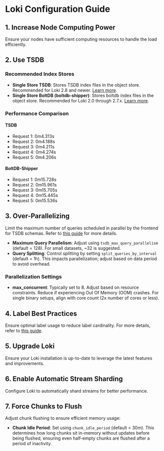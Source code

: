 # Loki Configuration Guide

## 1. Increase Node Computing Power

Ensure your nodes have sufficient computing resources to handle the load efficiently.

## 2. Use TSDB

### Recommended Index Stores
- **Single Store TSDB**: Stores TSDB index files in the object store. Recommended for Loki 2.8 and newer. [Learn more](https://grafana.com/docs/loki/latest/configure/storage/#supported-storage-backends).
- **Single Store BoltDB (boltdb-shipper)**: Stores boltdb index files in the object store. Recommended for Loki 2.0 through 2.7.x. [Learn more](https://grafana.com/docs/loki/latest/configure/storage/#supported-storage-backends).

### Performance Comparison

#### TSDB
- Request 1: 0m4.313s
- Request 2: 0m4.188s
- Request 3: 0m4.211s
- Request 4: 0m4.274s
- Request 5: 0m4.206s

#### BoltDB-Shipper
- Request 1: 0m15.728s
- Request 2: 0m15.961s
- Request 3: 0m15.705s
- Request 4: 0m15.445s
- Request 5: 0m15.536s

## 3. Over-Parallelizing

Limit the maximum number of queries scheduled in parallel by the frontend for TSDB schemas. Refer to [this guide](https://grafana.com/blog/2023/12/28/the-concise-guide-to-loki-how-to-get-the-most-out-of-your-query-performance/) for more details.

- **Maximum Query Parallelism**: Adjust using `tsdb_max_query_parallelism` (default = 128). For small datasets, ~32 is suggested.
- **Query Splitting**: Control splitting by setting `split_queries_by_interval` (default = 1h). This impacts parallelization; adjust based on data period to avoid overhead.

### Parallelization Settings
- **max_concurrent**: Typically set to 8. Adjust based on resource constraints. Reduce if experiencing Out Of Memory (OOM) crashes. For single binary setups, align with core count (2x number of cores or less).

## 4. Label Best Practices

Ensure optimal label usage to reduce label cardinality. For more details, refer to [this guide](https://grafana.com/blog/2023/12/20/the-concise-guide-to-grafana-loki-everything-you-need-to-know-about-labels/).

## 5. Upgrade Loki

Ensure your Loki installation is up-to-date to leverage the latest features and improvements.

## 6. Enable Automatic Stream Sharding

Configure Loki to automatically shard streams for better performance.

## 7. Force Chunks to Flush

Adjust chunk flushing to ensure efficient memory usage:
- **Chunk Idle Period**: Set using `chunk_idle_period` (default = 30m). This determines how long chunks sit in-memory without updates before being flushed, ensuring even half-empty chunks are flushed after a period of inactivity.

